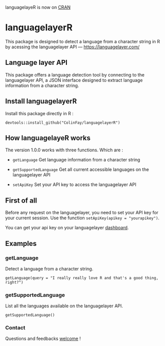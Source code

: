 languagelayeR is now on [CRAN](https://CRAN.R-project.org/package=languagelayeR)

# languagelayerR

This package is designed to detect a language from a character string in R by acessing the languagelayer API — https://languagelayer.com/

## Language layer API 

This package offers a language detection tool by connecting to the languagelayer API, a JSON interface designed to extract language information from a character string. 

## Install languagelayerR

Install this package directly in R : 

```{r}
devtools::install_github("ColinFay/languagelayerR")
```

## How languagelayeR works

The version 1.0.0 works with three functions. Which are :  

* `getLanguage` Get language information from a character string

* `getSupportedLanguage` Get all current accessible languages on the languagelayer API

* `setApiKey` Set your API key to access the languagelayer API

## First of all

Before any request on the languagelayer, you need to set your API key for your current session. Use the function `setApiKey(apikey = "yourapikey")`. 

You can get your api key on your languagelayer [dashboard](https://languagelayer.com/dashboard).

## Examples 

### getLanguage 

Detect a language from a character string. 

```{r}
getLanguage(query = "I really really love R and that's a good thing, right?")
```

### getSupportedLanguage 

List all the languages available on the languagelayer API. 

```{r}
getSupportedLanguage()
```

### Contact

Questions and feedbacks [welcome](mailto:contact@colinfay.me) !
